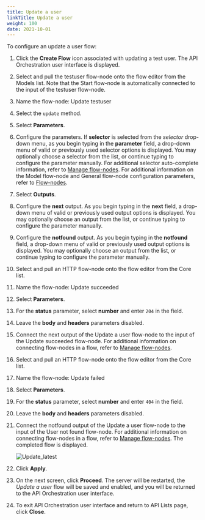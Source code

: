 ```yaml
---
title: Update a user
linkTitle: Update a user
weight: 100
date: 2021-10-01
---
```


To configure an update a user flow:

1. Click the **Create Flow** icon associated with updating a test user.
    The API Orchestration user interface is displayed.
1. Select and pull the testuser flow-node onto the flow editor from the Models list. Note that the Start flow-node is automatically connected to the input of the testuser flow-node.
1. Name the flow-node: Update testuser
1. Select the `update` method.
1. Select **Parameters**.
1. Configure the parameters. If **selector** is selected from the _selector_ drop-down menu, as you begin typing in the **parameter** field, a drop-down menu of valid or previously used selector options is displayed. You may optionally choose a selector from the list, or continue typing to configure the parameter manually. For additional selector auto-complete information, refer to [Manage flow-nodes](/docs/developer_guide/flows/manage_flow_nodes/). For additional information on the Model flow-node and General flow-node configuration parameters, refer to [Flow-nodes](/docs/developer_guide/flows/flow_nodes/).
1. Select **Outputs**.
1. Configure the **next** output. As you begin typing in the **next** field, a drop-down menu of valid or previously used output options is displayed. You may optionally choose an output from the list, or continue typing to configure the parameter manually.
1. Configure the **notfound** output. As you begin typing in the **notfound** field, a drop-down menu of valid or previously used output options is displayed. You may optionally choose an output from the list, or continue typing to configure the parameter manually.
1. Select and pull an HTTP flow-node onto the flow editor from the Core list.
1. Name the flow-node: Update succeeded
1. Select **Parameters**.
1. For the **status** parameter, select **number** and enter `204` in the field.
1. Leave the **body** and **headers** parameters disabled.
1. Connect the next output of the Update a user flow-node to the input of the Update succeeded flow-node. For additional information on connecting flow-nodes in a flow, refer to [Manage flow-nodes](/docs/developer_guide/flows/manage_flow_nodes/).
1. Select and pull an HTTP flow-node onto the flow editor from the Core list.
1. Name the flow-node: Update failed
1. Select **Parameters**.
1. For the **status** parameter, select **number** and enter `404` in the field.
1. Leave the **body** and **headers** parameters disabled.
1. Connect the notfound output of the Update a user flow-node to the input of the User not found flow-node. For additional information on connecting flow-nodes in a flow, refer to [Manage flow-nodes](/docs/developer_guide/flows/manage_flow_nodes/). The completed flow is displayed.

    ![Update_latest](/Images/update_latest.png)

1. Click **Apply**.
1. On the next screen, click **Proceed**. The server will be restarted, the _Update a user_ flow will be saved and enabled, and you will be returned to the API Orchestration user interface.
1. To exit API Orchestration user interface and return to API Lists page, click **Close**.
